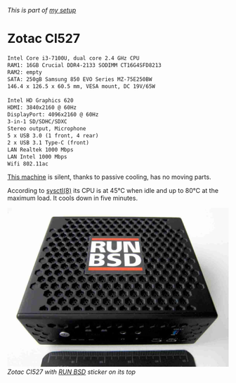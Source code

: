 _This is part of [my setup](/setup.html)_

# Zotac CI527

    Intel Core i3-7100U, dual core 2.4 GHz CPU
    RAM1: 16GB Crucial DDR4-2133 SODIMM CT16G4SFD8213
    RAM2: empty
    SATA: 250gB Samsung 850 EVO Series MZ-75E250BW
    146.4 x 126.5 x 60.5 mm, VESA mount, DC 19V/65W

    Intel HD Graphics 620
    HDMI: 3840x2160 @ 60Hz
    DisplayPort: 4096x2160 @ 60Hz
    3-in-1 SD/SDHC/SDXC
    Stereo output, Microphone
    5 x USB 3.0 (1 front, 4 rear)
    2 x USB 3.1 Type-C (front)
    LAN Realtek 1000 Mbps
    LAN Intel 1000 Mbps
    Wifi 802.11ac

[This machine](https://www.zotac.com/us/product/mini_pcs/ci527-nano)
is silent, thanks to passive cooling, has no moving parts. 

According to [sysctl(8)](https://man.openbsd.org/sysctl.8) its CPU
is at 45&deg;C when idle and up to 80&deg;C at the maximum load.
It cools down in five minutes.

![Zotac CI527](/zotac-ci527.jpeg)
_Zotac CI527 with [RUN BSD](/runbsd.html) sticker on its top_
